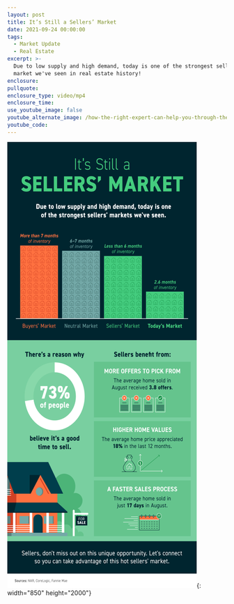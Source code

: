 ```yaml
---
layout: post
title: It’s Still a Sellers’ Market
date: 2021-09-24 00:00:00
tags:
  - Market Update
  - Real Estate
excerpt: >-
  Due to low supply and high demand, today is one of the strongest seller's
  market we've seen in real estate history! 
enclosure:
pullquote:
enclosure_type: video/mp4
enclosure_time:
use_youtube_image: false
youtube_alternate_image: /how-the-right-expert-can-help-you-through-the-overwhelming-market-13.png
youtube_code:
---
```

![](/20210924-mem-3.png){: width="850" height="2000"}
